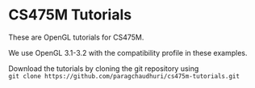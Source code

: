 # CS475M Tutorials

These are OpenGL tutorials for CS475M.

We use OpenGL 3.1-3.2 with the compatibility profile in these examples.

Download the tutorials by cloning the git repository using <br/>
`git clone https://github.com/paragchaudhuri/cs475m-tutorials.git`




